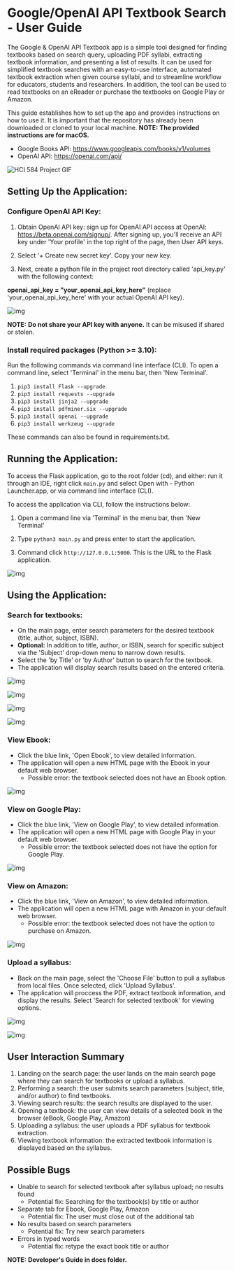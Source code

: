 # Google/OpenAI API Textbook Search - User Guide

The Google & OpenAI API Textbook app is a simple tool designed for finding textbooks based on search query, uploading PDF syllabi, extracting textbook information, and presenting a list of results. It can be used for simplified textbook searches with an easy-to-use interface, automated textbook extraction when given course syllabi, and to streamline workflow for educators, students and researchers. In addition, the tool can be used to read textbooks on an eReader or purchase the textbooks on Google Play or Amazon.

This guide establishes how to set up the app and provides instructions on how to use it. It is important that the repository has already been downloaded or cloned to your local machine. **NOTE:** **The provided instructions are for macOS.**

- Google Books API: https://www.googleapis.com/books/v1/volumes
- OpenAI API: https://openai.com/api/


![HCI 584 Project GIF](https://github.com/amandahallman/Google-Books-API-Textbook-Search_amandahallman/blob/main/docs/HCI%20584%20Project%20GIF.gif)


## Setting Up the Application: 

### Configure OpenAI API Key:

1. Obtain OpenAI API key: sign up for OpenAI API access at OpenAI: https://beta.openai.com/signup/. After signing up, you'll receive an API key under 'Your profile' in the top right of the page, then User API keys.

2. Select '+ Create new secret key'. Copy your new key.

3. Next, create a python file in the project root directory called 'api_key.py' with the following context:
  
**openai_api_key = "your_openai_api_key_here"** (replace 'your_openai_api_key_here' with your actual OpenAI API key).
  
![img](<docs/api key.png>)
  
  **NOTE:** **Do not share your API key with anyone.** It can be misused if shared or stolen.

### Install required packages (Python >= 3.10):

  Run the following commands via command line interface (CLI). To open a command line, select 'Terminal' in the menu bar, then 'New Terminal'.

  1. `pip3 install Flask --upgrade`
  2. `pip3 install requests --upgrade`
  3. `pip3 install jinja2 --upgrade`
  4. `pip3 install pdfminer.six --upgrade`
  5. `pip3 install openai --upgrade`
  6. `pip3 install werkzeug --upgrade`

  These commands can also be found in requirements.txt.

## Running the Application:

  To access the Flask application, go to the root folder (cd), and either: run it through an IDE, right click `main.py` and select Open with - Python Launcher.app, or via command line interface (CLI).

  To access the application via CLI, follow the instructions below:
  
  1. Open a command line via 'Terminal' in the menu bar, then 'New Terminal'
  
  2. Type `python3 main.py` and press enter to start the application.
  
  3. Command click `http://127.0.0.1:5000`. This is the URL to the Flask application.

![img](<docs/Running-app.png>)

## Using the Application:

### Search for textbooks:

  - On the main page, enter search parameters for the desired textbook (title, author, subject, ISBN).
  - **Optional:** In addition to title, author, or ISBN, search for specific subject via the 'Subject' drop-down menu to narrow down results.
  - Select the 'by Title' or 'by Author' button to search for the textbook.
  - The application will display search results based on the entered criteria.

  ![img](docs/Homepage.png)

  ![img](<docs/Homepage w: input.png>)

  ![img](<docs/Subject drop-down.png>)

  ![img](<docs/Search results.png>)

### View Ebook:

  - Click the blue link, 'Open Ebook', to view detailed information.
  - The application will open a new HTML page with the Ebook in your default web browser.
    - Possible error: the textbook selected does not have an Ebook option.
  
  ![img](<docs/eBook reader.png>)

### View on Google Play:

  - Click the blue link, 'View on Google Play', to view detailed information.
  - The application will open a new HTML page with Google Play in your default web browser.
    - Possible error: the textbook selected does not have the option for Google Play.
  
  ![img](<docs/Google Play.png>)

### View on Amazon:

  - Click the blue link, 'View on Amazon', to view detailed information.
  - The application will open a new HTML page with Amazon in your default web browser.
    - Possible error: the textbook selected does not have the option to purchase on Amazon.

  ![img](docs/Amazon.png)

### Upload a syllabus:

  - Back on the main page, select the 'Choose File' button to pull a syllabus from local files. Once selected, click 'Upload Syllabus'.
  - The application will proccess the PDF, extract textbook information, and display the results. Select 'Search for selected textbook' for viewing options.

  ![img](<docs/Syllabi Input.png>)

  ![img](<docs/Syllabus upload.png>)

## User Interaction Summary

1. Landing on the search page: the user lands on the main search page where they can search for textbooks or upload a syllabus.
2. Performing a search: the user submits search parameters (subject, title, and/or author) to find textbooks.
3. Viewing search results: the search results are displayed to the user.
4. Opening a textbook: the user can view details of a selected book in the browser (eBook, Google Play, Amazon)
5. Uploading a syllabus: the user uploads a PDF syllabus for textbook extraction.
6. Viewing textbook information: the extracted textbook information is displayed based on the syllabus.

## Possible Bugs

- Unable to search for selected textbook after syllabus upload; no results found
  - Potential fix: Searching for the textbook(s) by title or author
- Separate tab for Ebook, Google Play, Amazon
  - Potential fix: The user must close out of the additional tab
- No results based on search parameters
  - Potential fix: Try new search parameters
- Errors in typed words
  - Potential fix: retype the exact book title or author



**NOTE:** **Developer's Guide in docs folder.**